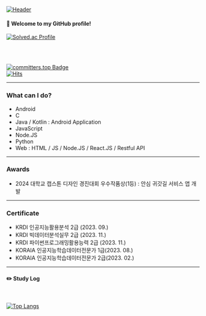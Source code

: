 

[![Header](https://capsule-render.vercel.app/api?type=waving&color=164EAB&height=225&section=header&text=L-LIFE&fontColor=FFFFFF&fontAlign=26&fontAlignY=35&desc=코드를%20즐기는%20개발자&descSize=20&descAlign=18&descAlignY=58&animation=twinkling)](https://github.com/ykyung522)


  
#### :wave: Welcome to my GitHub profile!


[![Solved.ac Profile](http://mazassumnida.wtf/api/v2/generate_badge?boj=llife12)](https://solved.ac/llife12/)

<br/><br/>

[![committers.top Badge](https://user-badge.committers.top/south_korea_public/ykyung522.svg)](https://user-badge.committers.top/south_korea_public/ykyung522)  
[![Hits](https://hits.seeyoufarm.com/api/count/incr/badge.svg?url=https%3A%2F%2Fgithub.com%2Fykyung522&count_bg=%2379C83D&title_bg=%23555555&icon=atom.svg&icon_color=%23E7E7E7&title=hits&edge_flat=false)](https://hits.seeyoufarm.com)


---

### What can I do?

- Android
- C
- Java / Kotlin : Android Application
- JavaScript
- Node.JS
- Python
- Web : HTML / JS /  Node.JS / React.JS / Restful API 

---
### Awards

- 2024 대학교 캡스톤 디자인 경진대회 우수작품상(1등) : 안심 귀갓길 서비스 앱 개발 

---

### Certificate

- KRDI 인공지능활용분석 2급 (2023. 09.)
- KRDI 빅데이터분석실무 2급 (2023. 11.)
- KRDI 파이썬프로그래밍활용능력 2급 (2023. 11.)
- KORAIA 인공지능학습데이터전문가 1급(2023. 08.)
- KORAIA 인공지능학습데이터전문가 2급(2023. 02.)

---


#### :pencil2: Study Log

<br/>

[![Top Langs](https://github-readme-stats.vercel.app/api/top-langs/?username=L-LIFE&layout=compact)](https://github.com/anuraghazra/github-readme-stats)


